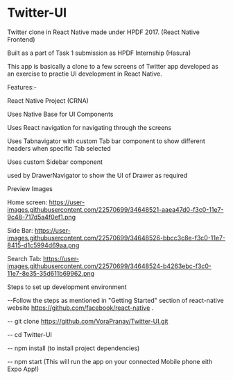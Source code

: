 # Twitter-UI
Twitter clone in React Native made under HPDF 2017. (React Native Frontend)

Built as a part of Task 1 submission as HPDF Internship (Hasura)

This app is basically a clone to a few screens of Twitter app developed as an exercise to practie UI development in React Native. 

Features:-

React Native Project (CRNA) 

Uses Native Base for UI Components

Uses React navigation for navigating through the screens

Uses Tabnavigator with custom Tab bar component to show different headers when specific Tab selected 

Uses custom Sidebar component 

used by DrawerNavigator to show the UI of Drawer as required

Preview Images

Home screen:
https://user-images.githubusercontent.com/22570699/34648521-aaea47d0-f3c0-11e7-9c48-717d5a4f0ef1.png

Side Bar:
https://user-images.githubusercontent.com/22570699/34648526-bbcc3c8e-f3c0-11e7-8415-d1c5994d69aa.png

Search Tab:
https://user-images.githubusercontent.com/22570699/34648524-b4263ebc-f3c0-11e7-8e35-35d611b69962.png

Steps to set up development environment

--Follow the steps as mentioned in "Getting Started" section of react-native website https://github.com/facebook/react-native .


-- git clone https://github.com/VoraPranay/Twitter-UI.git

-- cd Twitter-UI

-- npm install (to install project dependencies)

-- npm start (This will run the app on your connected Mobile phone eith Expo App!)
